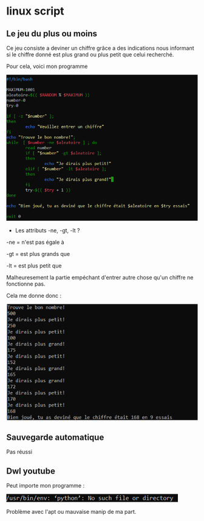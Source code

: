 # linux script


## Le jeu du plus ou moins

Ce jeu consiste a deviner un chiffre grâce a des indications nous informant si le chiffre donné est plus grand ou plus petit que celui recherché.

Pour cela, voici mon programme

![](https://github.com/AntoineSimoni/linux-script/blob/master/programme.PNG)

* Les attributs -ne, -gt, -lt ?


-ne = n'est pas égale à 


-gt = est plus grands que


-lt = est plus petit que

Malheuresement la partie empéchant d'entrer autre chose qu'un chiffre ne fonctionne pas.

Cela me donne donc :

![](https://github.com/AntoineSimoni/linux-script/blob/master/jeu%20final.PNG)

## Sauvegarde automatique

Pas réussi


## Dwl youtube 

Peut importe mon programme : 


![](https://github.com/AntoineSimoni/linux-script/blob/master/aled.PNG)


Problème avec l'apt ou mauvaise manip de ma part.